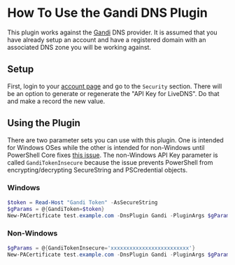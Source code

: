 # How To Use the Gandi DNS Plugin

This plugin works against the [Gandi](https://www.gandi.net) DNS provider. It is assumed that you have already setup an account and have a registered domain with an associated DNS zone you will be working against.

## Setup

First, login to your [account page](https://account.gandi.net) and go to the `Security` section. There will be an option to generate or regenerate the "API Key for LiveDNS". Do that and make a record the new value.

## Using the Plugin

There are two parameter sets you can use with this plugin. One is intended for Windows OSes while the other is intended for non-Windows until PowerShell Core fixes [this issue](https://github.com/PowerShell/PowerShell/issues/1654). The non-Windows API Key parameter is called `GandiTokenInsecure` because the issue prevents PowerShell from encrypting/decrypting SecureString and PSCredential objects.

### Windows

```powershell
$token = Read-Host "Gandi Token" -AsSecureString
$gParams = @{GandiToken=$token}
New-PACertificate test.example.com -DnsPlugin Gandi -PluginArgs $gParams
```

### Non-Windows

```powershell
$gParams = @{GandiTokenInsecure='xxxxxxxxxxxxxxxxxxxxxxxxx'}
New-PACertificate test.example.com -DnsPlugin Gandi -PluginArgs $gParams
```
